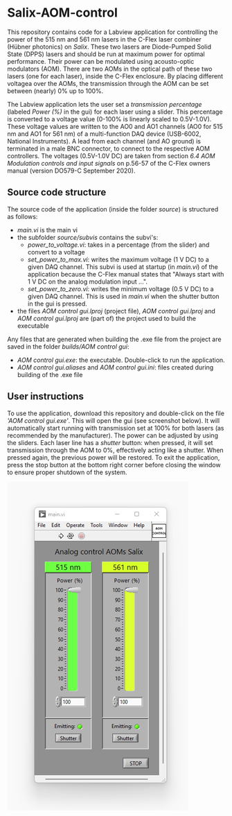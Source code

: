 # Salix-AOM-control

This repository contains code for a Labview application for controlling the power of the 515 nm and 561 nm lasers in the C-Flex laser combiner (Hübner photonics) on _Salix_. These two lasers are Diode-Pumped Solid State (DPPS) lasers and should be run at maximum power for optimal performance. Their power can be modulated using acousto-optic modulators (AOM). There are two AOMs in the optical path of these two lasers (one for each laser), inside the C-Flex enclosure. By placing different voltagea over the AOMs, the transmission through the AOM can be set between (nearly) 0% up to 100%.

The Labview application lets the user set a _transmission percentage_ (labeled _Power (%)_ in the gui) for each laser using a slider. This percentage is converted to a voltage value (0-100% is linearly scaled to 0.5V-1.0V). These voltage values are written to the AO0 and AO1 channels (AO0 for 515 nm and AO1 for 561 nm) of a multi-function DAQ device (USB-6002, National Instruments). A lead from each channel (and AO ground) is terminated in a male BNC connector, to connect to the respective AOM controllers. The voltages (0.5V-1.0V DC) are taken from section _6.4 AOM Modulation controls and input signals_ on p.56-57 of the C-Flex owners manual (version DO579-C September 2020).


## Source code structure

The source code of the application (inside the folder _source_) is structured as follows:
* _main.vi_ is the main vi
* the subfolder _source/subvis_ contains the subvi's:
    * _power_to_voltage.vi_: takes in a percentage (from the slider) and convert to a voltage
    * _set_power_to_max.vi_: writes the maximum voltage (1 V DC) to a given DAQ channel. This subvi is used at startup (in _main.vi_) of the application because the C-Flex manual states that "Always start with 1 V DC on the analog modulation input ...".
    * _set_power_to_zero.vi_: writes the minimum voltage (0.5 V DC) to a given DAQ channel. This is used in _main.vi_ when the shutter button in the gui is pressed.
* the files _AOM control gui.lproj_ (project file), _AOM control gui.lproj_  and _AOM control gui.lproj_ are (part of) the project used to build the executable

Any files that are generated when building the .exe file from the project are saved in the folder _builds/AOM control gui_:
* _AOM control gui.exe_: the executable. Double-click to run the application.
* _AOM control gui.aliases_ and _AOM control gui.ini_: files created during building of the .exe file


## User instructions

To use the application, download this repository and double-click on the file _'AOM control gui.exe'_. This will open the gui (see screenshot below). It will automatically start running with transmission set at 100% for both lasers (as recommended by the manufacturer). The power can be adjusted by using the sliders. Each laser line has a _shutter_ button: when pressed, it will set transmission through the AOM to 0%, effectively acting like a shutter. When pressed again, the previous power will be restored. To exit the application, press the stop button at the bottom right corner before closing the window to ensure proper shutdown of the system.

![This is an image of the gui.](/docs/gui_screenshot.png)
